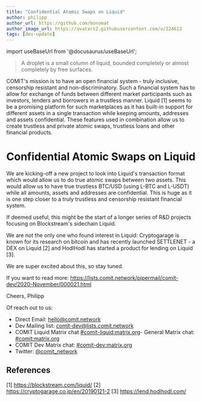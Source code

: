 ```yaml
---
title: "Confidential Atomic Swaps on Liquid"
author: philipp
author_url: https://github.com/bonomat
author_image_url: https://avatars2.githubusercontent.com/u/224613
tags: [dev-update]
---
```


import useBaseUrl from '@docusaurus/useBaseUrl';

> A droplet is a small column of liquid, bounded completely or almost completely by free surfaces. 

COMIT's mission is to have an open financial system - truly inclusive, censorship resistant and non-discriminatory. Such a financial system has to allow for exchange of funds between different market participants such as investors, lenders and borrowers in a trustless manner. Liquid [1] seems to be a promising platform for such marketplaces as it has built-in support for different assets in a single transaction while keeping amounts, addresses and assets confidential. These features used in combination allow us to create trustless and private atomic swaps, trustless loans and other financial products.

# Confidential Atomic Swaps on Liquid

We are kicking-off a new project to look into Liquid's transaction format which would allow us to do true atomic swaps between two assets. This would allow us to have true trustless BTC/USD (using L-BTC and L-USDT) while all amounts, assets and addresses are confidential. This is huge as it is one step closer to a truly trustless and censorship resistant financial system. 

If deemed useful, this might be the start of a longer series of R&D projects focusing on Blockstream's sidechain Liquid. 

We are not the only one who found interest in Liquid: Cryptogarage is known for its research on bitcoin and has recently launched SETTLENET - a DEX on Liquid [2] and HodlHodl has started a product for lending on Liquid [3]. 

We are super excited about this, so stay tuned. 

If you want to read more: https://lists.comit.network/pipermail/comit-dev/2020-November/000021.html

Cheers,
Philipp

Of reach out to us: 
- Direct Email: [hello@comit.network](mailto:hello@comit.network)
- Dev Mailing list: [comit-dev@lists.comit.network](https://lists.comit.network/mailman/listinfo/comit-dev)
- COMIT Liquid Matrix chat [#comit-liquid:matrix.org](https://matrix.to/#/!VXJqVoUrHanVlQFVEU:matrix.org?via=matrix.org)- General Matrix chat: [#comit:matrix.org](https://matrix.to/#/!HYBOPcopXgKbEnEELc:matrix.org?via=matrix.org&via=privacytools.io)
- COMIT Dev Matrix chat: [#comit-dev:matrix.org](https://matrix.to/#/!eDtJfYgJutkmKTvbOH:matrix.org?via=matrix.org)
- Twitter: [@comit_network](https://twitter.com/comit_network)

## References

[1] https://blockstream.com/liquid/
[2] https://cryptogarage.co.jp/en/20190121-2
[3] https://lend.hodlhodl.com/
